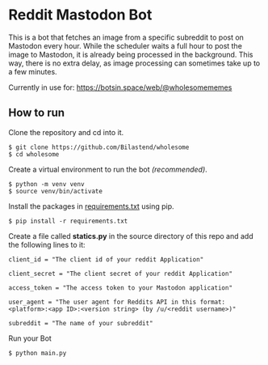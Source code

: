 # Reddit Mastodon Bot

This is a bot that fetches an image from a specific subreddit to post on Mastodon every hour.
While the scheduler waits a full hour to post the image to Mastodon, it is already being processed in the background. This way, there is no extra delay, as image processing can sometimes take up to a few minutes.

Currently in use for: https://botsin.space/web/@wholesomememes

## How to run

Clone the repository and cd into it.

    $ git clone https://github.com/Bilastend/wholesome
    $ cd wholesome

Create a virtual environment to run the bot *(recommended)*.

    $ python -m venv venv
    $ source venv/bin/activate

Install the packages in [requirements.txt](requirements.txt) using pip.

    $ pip install -r requirements.txt
    
Create a file called **statics.py** in the source directory of this repo and add the following lines to it:

    client_id = "The client id of your reddit Application"
    
    client_secret = "The client secret of your reddit Application"
    
    access_token = "The access token to your Mastodon application"
    
    user_agent = "The user agent for Reddits API in this format: <platform>:<app ID>:<version string> (by /u/<reddit username>)"
    
    subreddit = "The name of your subreddit"
    
Run your Bot

    $ python main.py
    

